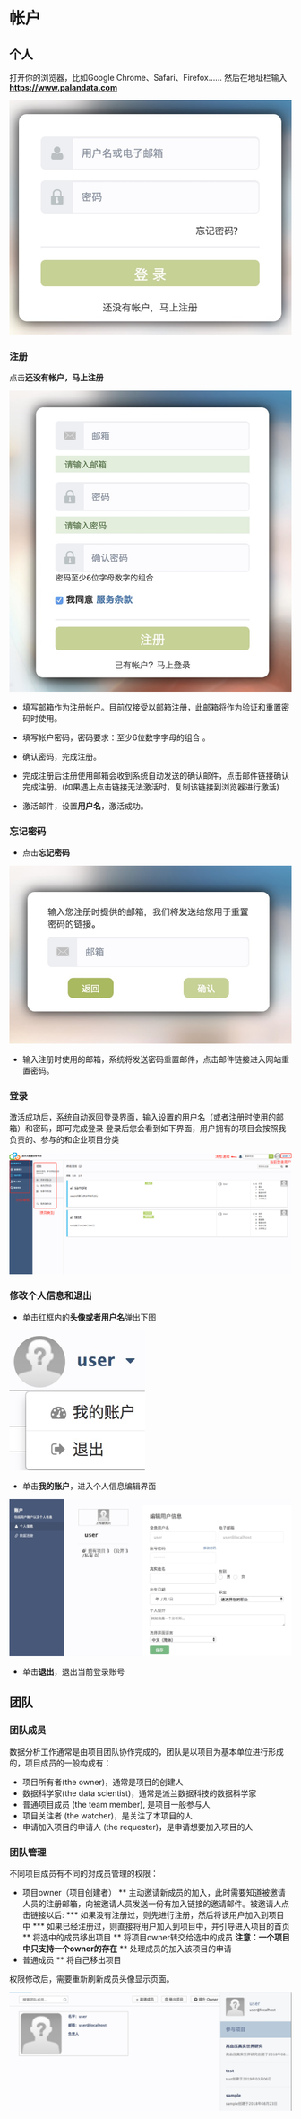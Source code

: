 
# 帐户

## 个人

打开你的浏览器，比如Google Chrome、Safari、Firefox…… 然后在地址栏输入 **https://www.palandata.com**

![](images/visit.png)


### 注册

点击**还没有帐户，马上注册**

![注册界面](images/register.png)

- 填写邮箱作为注册帐户。目前仅接受以邮箱注册，此邮箱将作为验证和重置密码时使用。

- 填写帐户密码，密码要求：至少6位数字字母的组合 。

- 确认密码，完成注册。

- 完成注册后注册使用邮箱会收到系统自动发送的确认邮件，点击邮件链接确认完成注册。(如果遇上点击链接无法激活时，复制该链接到浏览器进行激活)

- 激活邮件，设置**用户名**，激活成功。

### 忘记密码

- 点击**忘记密码**

![](images/forget-pwd.png)

- 输入注册时使用的邮箱，系统将发送密码重置邮件，点击邮件链接进入网站重置密码。

### 登录

激活成功后，系统自动返回登录界面，输入设置的用户名（或者注册时使用的邮箱）和密码，即可完成登录
登录后您会看到如下界面，用户拥有的项目会按照我负责的、参与的和企业项目分类

![](images/login-front-page.png)


### 修改个人信息和退出

- 单击红框内的**头像或者用户名**弹出下图

![](images/user-profile-popup.png)


- 单击**我的账户**，进入个人信息编辑界面

![](images/edit.png)
- 单击**退出**，退出当前登录账号

## 团队

### 团队成员

数据分析工作通常是由项目团队协作完成的，团队是以项目为基本单位进行形成的，项目成员的一般构成有：

- 项目所有者(the owner)，通常是项目的创建人
- 数据科学家(the data scientist)，通常是派兰数据科技的数据科学家
- 普通项目成员 (the team member), 是项目一般参与人
- 项目关注者 (the watcher)，是关注了本项目的人
- 申请加入项目的申请人 (the requester)，是申请想要加入项目的人

### 团队管理

不同项目成员有不同的对成员管理的权限：

* 项目owner（项目创建者）
** 主动邀请新成员的加入，此时需要知道被邀请人员的注册邮箱，向被邀请人员发送一份有加入链接的邀请邮件。被邀请人点击链接以后:
*** 如果没有注册过，则先进行注册，然后将该用户加入到项目中
*** 如果已经注册过，则直接将用户加入到项目中，并引导进入项目的首页
** 将选中的成员移出项目
** 将项目owner转交给选中的成员 **注意：一个项目中只支持一个owner的存在**
** 处理成员的加入该项目的申请
* 普通成员
** 将自己移出项目

权限修改后，需要重新刷新成员头像显示页面。

![](images/members.png)

